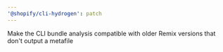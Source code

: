 ```yaml
---
'@shopify/cli-hydrogen': patch
---
```


Make the CLI bundle analysis compatible with older Remix versions that don't output a metafile
